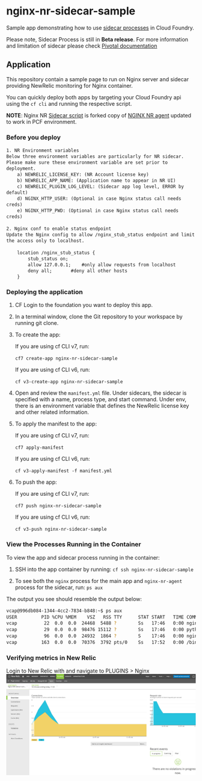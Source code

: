 # nginx-nr-sidecar-sample

Sample app demonstrating how to use [sidecar processes](http://v3-apidocs.cloudfoundry.org/version/release-candidate/#sidecars) in Cloud Foundry.

Please note, Sidecar Process is still in **Beta release**. For more information and limitation of sidecar please check [Pivotal documentation](https://docs.pivotal.io/platform/application-service/2-8/devguide/sidecars.html)

## Application
This repository contain a sample page to run on Nginx server and sidecar providing NewRelic monitoring for Nginx container.

You can quickly deploy both apps by targeting your Cloud Foundry api using the `cf cli` and running the respective script.

**NOTE**: Nginx NR [Sidecar script](newrelic-agent-sidecar/nginx-nr-agent.py) is forked copy of [NGINX NR agent](https://github.com/nginxinc/new-relic-agent) updated to work in PCF environment. 

### Before you deploy
    1. NR Environment variables
    Below three environment variables are particularly for NR sidecar. Please make sure these environment variable are set prior to deployment. 
        a) NEWRELIC_LICENSE_KEY: (NR Account license key)
        b) NEWRELIC_APP_NAME: (Application name to appear in NR UI)
        c) NEWRELIC_PLUGIN_LOG_LEVEL: (Sidecar app log level, ERROR by default)
        d) NGINX_HTTP_USER: (Optional in case Nginx status call needs creds)
        e) NGINX_HTTP_PWD: (Optional in case Nginx status call needs creds)

    2. Nginx conf to enable status endpoint
    Update the Nginx config to allow /nginx_stub_status endpoint and limit the access only to localhost.
    
        location /nginx_stub_status {
            stub_status on;
            allow 127.0.0.1;	#only allow requests from localhost
            deny all;		#deny all other hosts	
        }

### Deploying the application
1. CF Login to the foundation you want to deploy this app.
2. In a terminal window, clone the Git repository to your workspace by running git clone.  
3. To create the app:

    If you are using cf CLI v7, run:
    
    `cf7 create-app nginx-nr-sidecar-sample`

    If you are using cf CLI v6, run:

    `cf v3-create-app nginx-nr-sidecar-sample`
4. Open and review the `manifest.yml` file. Under sidecars, the sidecar is specified with a name, process type, and start command. Under env, there is an environment variable that defines the NewRelic license key and other related information. 
5. To apply the manifest to the app:

    If you are using cf CLI v7, run:

    `cf7 apply-manifest`

    If you are using cf CLI v6, run:

    `cf v3-apply-manifest -f manifest.yml`
6. To push the app:

    If you are using cf CLI v7, run:

    `cf7 push nginx-nr-sidecar-sample`

    If you are using cf CLI v6, run:

    `cf v3-push nginx-nr-sidecar-sample`


### View the Processes Running in the Container
To view the app and sidecar process running in the container:
1. SSH into the app container by running:
`cf ssh nginx-nr-sidecar-sample`

2. To see both the `nginx` process for the main app and `nginx-nr-agent` process for the sidecar, run: `ps aux`

The output you see should resemble the output below:
```bash
vcap@996db084-1344-4cc2-7834-b848:~$ ps aux
USER         PID %CPU %MEM    VSZ   RSS TTY      STAT START   TIME COMMAND
vcap          22  0.0  0.0  24468  5488 ?        Ss   17:46   0:00 nginx: master process nginx -p /home/vcap/app -c ./nginx.conf
vcap          29  0.0  0.0  98476 15112 ?        Ss   17:46   0:00 python ./newrelic-agent-sidecar/nginx-nr-agent.py
vcap          96  0.0  0.0  24932  1864 ?        S    17:46   0:00 nginx: worker process
vcap         163  0.0  0.0  70376  3792 pts/0    Ss   17:52   0:00 /bin/bash
```

### Verifying metrics in New Relic
Login to New Relic with and navigate to PLUGINS > Nginx 
![newrelic-screenshot](newrelic-screenshot.png)

